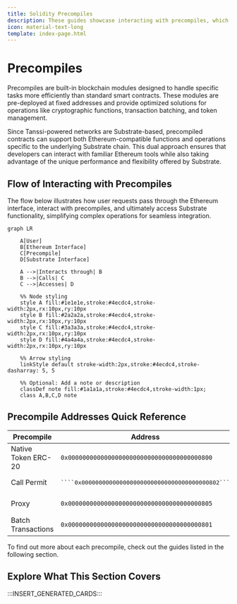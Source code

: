 ```yaml
---
title: Solidity Precompiles
description: These guides showcase interacting with precompiles, which expose Substrate features via the easy-to-access Ethereum API of Tanssi EVM ContainerChains.
icon: material-text-long
template: index-page.html
---
```


# Precompiles

Precompiles are built-in blockchain modules designed to handle specific tasks more efficiently than standard smart contracts. These modules are pre-deployed at fixed addresses and provide optimized solutions for operations like cryptographic functions, transaction batching, and token management.

Since Tanssi-powered networks are Substrate-based, precompiled contracts can support both Ethereum-compatible functions and operations specific to the underlying Substrate chain. This dual approach ensures that developers can interact with familiar Ethereum tools while also taking advantage of the unique performance and flexibility offered by Substrate.

## Flow of Interacting with Precompiles

The flow below illustrates how user requests pass through the Ethereum interface, interact with precompiles, and ultimately access Substrate functionality, simplifying complex operations for seamless integration.

```mermaid
graph LR
    
    A[User]
    B[Ethereum Interface]
    C[Precompile]
    D[Substrate Interface]

    A -->|Interacts through| B
    B -->|Calls| C
    C -->|Accesses| D

    %% Node styling
    style A fill:#1e1e1e,stroke:#4ecdc4,stroke-width:2px,rx:10px,ry:10px
    style B fill:#2a2a2a,stroke:#4ecdc4,stroke-width:2px,rx:10px,ry:10px
    style C fill:#3a3a3a,stroke:#4ecdc4,stroke-width:2px,rx:10px,ry:10px
    style D fill:#4a4a4a,stroke:#4ecdc4,stroke-width:2px,rx:10px,ry:10px

    %% Arrow styling
    linkStyle default stroke-width:2px,stroke:#4ecdc4,stroke-dasharray: 5, 5

    %% Optional: Add a note or description
    classDef note fill:#1a1a1a,stroke:#4ecdc4,stroke-width:1px;
    class A,B,C,D note
```

## Precompile Addresses Quick Reference

| Precompile          | Address                                                      |
|---------------------|--------------------------------------------------------------|
| Native Token ERC-20 | <pre>```0x0000000000000000000000000000000000000800```</pre>  |
| Call Permit         | <pre>````0x0000000000000000000000000000000000000802```</pre> |
| Proxy               | <pre>```0x0000000000000000000000000000000000000805```</pre>  |
| Batch Transactions  | <pre>```0x0000000000000000000000000000000000000801```</pre>  |

To find out more about each precompile, check out the guides listed in the following section.

## Explore What This Section Covers

:::INSERT_GENERATED_CARDS:::
